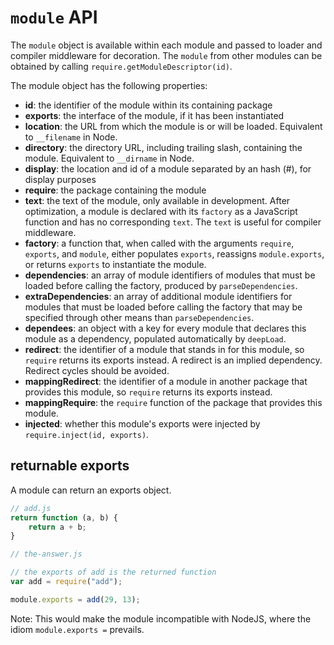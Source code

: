 `module` API
============

The `module` object is available within each module and passed to loader and
compiler middleware for decoration. The `module` from other
modules can be obtained by calling `require.getModuleDescriptor(id)`.

The module object has the following properties:

-   **id**: the identifier of the module within its containing package
-   **exports**: the interface of the module, if it has been instantiated
-   **location**: the URL from which the module is or will be loaded. Equivalent to `__filename` in Node.
-   **directory**: the directory URL, including trailing slash, containing
    the module. Equivalent to `__dirname` in Node.
-   **display**: the location and id of a module separated by an
    hash (#), for display purposes
-   **require**: the package containing the module
-   **text**: the text of the module, only available in development.  After
    optimization, a module is declared with its `factory` as a
    JavaScript function and has no corresponding `text`.  The `text` is
    useful for compiler middleware.
-   **factory**: a function that, when called with the arguments
    `require`, `exports`, and `module`, either populates `exports`,
    reassigns `module.exports`, or returns `exports` to instantiate the
    module.
-   **dependencies**: an array of module identifiers of modules that
    must be loaded before calling the factory, produced by
    `parseDependencies`.
-   **extraDependencies**: an array of additional module identifiers for
    modules that must be loaded before calling the factory that may be
    specified through other means than `parseDependencies`.
-   **dependees**: an object with a key for every module that declares
    this module as a dependency, populated automatically by `deepLoad`.
-   **redirect**: the identifier of a module that stands in for this
    module, so `require` returns its exports instead.  A redirect is an
    implied dependency.  Redirect cycles should be avoided.
-   **mappingRedirect**: the identifier of a module in another package
    that provides this module, so `require` returns its exports instead.
-   **mappingRequire**: the `require` function of the package that
    provides this module.
-   **injected**: whether this module's exports were injected by
    `require.inject(id, exports)`.


## returnable exports

A module can return an exports object.

```javascript
// add.js
return function (a, b) {
    return a + b;
}

// the-answer.js

// the exports of add is the returned function
var add = require("add");

module.exports = add(29, 13);
```

Note: This would make the module incompatible with NodeJS, where the idiom
`module.exports =` prevails.
